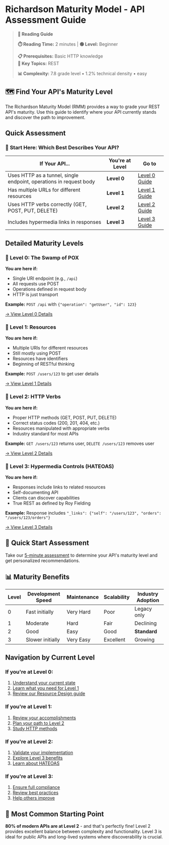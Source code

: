 # Richardson Maturity Model - API Assessment Guide

> **📖 Reading Guide**
> 
> **⏱️ Reading Time:** 2 minutes | **🟢 Level:** Beginner
> 
> **📋 Prerequisites:** Basic HTTP knowledge  
> **🎯 Key Topics:** REST
> 
> **📊 Complexity:** 7.8 grade level • 1.2% technical density • easy

## 🗺️ Find Your API's Maturity Level

The Richardson Maturity Model (RMM) provides a way to grade your REST API's maturity. Use this guide to identify where your API currently stands and discover the path to improvement.

## Quick Assessment

### 🎯 **Start Here: Which Best Describes Your API?**

| If Your API... | You're at Level | Go to |
|----------------|-----------------|-------|
| Uses HTTP as a tunnel, single endpoint, operations in request body | **Level 0** | [Level 0 Guide](level-0/) |
| Has multiple URLs for different resources | **Level 1** | [Level 1 Guide](level-1/) |
| Uses HTTP verbs correctly (GET, POST, PUT, DELETE) | **Level 2** | [Level 2 Guide](level-2/) |
| Includes hypermedia links in responses | **Level 3** | [Level 3 Guide](level-3/) |

## Detailed Maturity Levels

### 📍 **Level 0: The Swamp of POX**
**You are here if:**
- Single URI endpoint (e.g., `/api`)
- All requests use POST
- Operations defined in request body
- HTTP is just transport

**Example:** `POST /api` with `{"operation": "getUser", "id": 123}`

[→ View Level 0 Details](level-0/)

### 📍 **Level 1: Resources**
**You are here if:**
- Multiple URIs for different resources
- Still mostly using POST
- Resources have identifiers
- Beginning of RESTful thinking

**Example:** `POST /users/123` to get user details

[→ View Level 1 Details](level-1/)

### 📍 **Level 2: HTTP Verbs**
**You are here if:**
- Proper HTTP methods (GET, POST, PUT, DELETE)
- Correct status codes (200, 201, 404, etc.)
- Resources manipulated with appropriate verbs
- Industry standard for most APIs

**Example:** `GET /users/123` returns user, `DELETE /users/123` removes user

[→ View Level 2 Details](level-2/)

### 📍 **Level 3: Hypermedia Controls (HATEOAS)**
**You are here if:**
- Responses include links to related resources
- Self-documenting API
- Clients can discover capabilities
- True REST as defined by Roy Fielding

**Example:** Response includes `"_links": {"self": "/users/123", "orders": "/users/123/orders"}`

[→ View Level 3 Details](level-3/)

## 🚀 Quick Start Assessment

Take our [5-minute assessment](assessment-guide.md) to determine your API's maturity level and get personalized recommendations.

## 📊 Maturity Benefits

| Level | Development Speed | Maintenance | Scalability | Industry Adoption |
|-------|------------------|-------------|-------------|-------------------|
| 0 | Fast initially | Very Hard | Poor | Legacy only |
| 1 | Moderate | Hard | Fair | Declining |
| 2 | Good | Easy | Good | **Standard** |
| 3 | Slower initially | Very Easy | Excellent | Growing |

## Navigation by Current Level

### If you're at Level 0:
1. [Understand your current state](level-0/)
2. [Learn what you need for Level 1](level-0/next-steps.md)
3. [Review our Resource Design guide](../foundations/Resource-Naming-and-URL-Structure.md)

### If you're at Level 1:
1. [Review your accomplishments](level-1/)
2. [Plan your path to Level 2](level-1/next-steps.md)
3. [Study HTTP methods](../request-response/)

### If you're at Level 2:
1. [Validate your implementation](level-2/)
2. [Explore Level 3 benefits](level-2/next-steps.md)
3. [Learn about HATEOAS](../advanced-patterns/)

### If you're at Level 3:
1. [Ensure full compliance](level-3/)
2. [Review best practices](level-3/best-practices.md)
3. [Help others improve](level-3/case-studies.md)

## 🎯 Most Common Starting Point

**80% of modern APIs are at Level 2** - and that's perfectly fine! Level 2 provides excellent balance between complexity and functionality. Level 3 is ideal for public APIs and long-lived systems where discoverability is crucial.